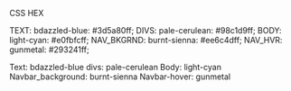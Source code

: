 CSS HEX

  TEXT:        bdazzled-blue: #3d5a80ff;
  DIVS:        pale-cerulean: #98c1d9ff;
  BODY:        light-cyan: #e0fbfcff;
  NAV_BKGRND:  burnt-sienna: #ee6c4dff;
  NAV_HVR:     gunmetal: #293241ff;


Text: bdazzled-blue
divs: pale-cerulean
Body: light-cyan
Navbar_background: burnt-sienna
Navbar-hover: gunmetal
